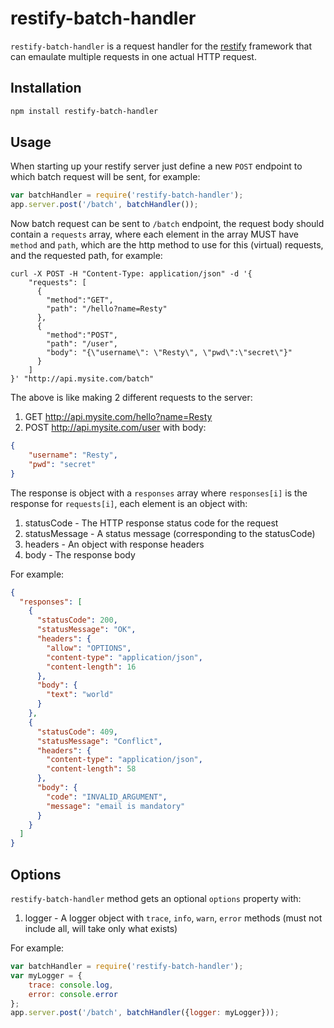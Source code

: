 # restify-batch-handler
`restify-batch-handler` is a request handler for the [restify](https://github.com/restify/node-restify) framework that can emaulate multiple
requests in one actual HTTP request.

## Installation
```sh
npm install restify-batch-handler
```

## Usage
When starting up your restify server just define a new `POST` endpoint to which batch request will be
sent, for example:
```js
var batchHandler = require('restify-batch-handler');
app.server.post('/batch', batchHandler());
```
Now batch request can be sent to `/batch` endpoint, the request body should contain a `requests` array, where
each element in the array MUST have `method` and `path`, which are the http method to use for this (virtual)
requests, and the requested path, for example:
```
curl -X POST -H "Content-Type: application/json" -d '{
	"requests": [
	  {
	  	"method":"GET",
		"path": "/hello?name=Resty"
	  },
	  {
	  	"method":"POST",
		"path": "/user",
		"body": "{\"username\": \"Resty\", \"pwd\":\"secret\"}"
	  }	
	]
}' "http://api.mysite.com/batch"
```
The above is like making 2 different requests to the server:
1. GET http://api.mysite.com/hello?name=Resty
1. POST http://api.mysite.com/user with body:
```json
{
	"username": "Resty",
	"pwd": "secret"
}
```

The response is object with a `responses` array where `responses[i]` is the response for `requests[i]`,
each element is an object with:
1. statusCode - The HTTP response status code for the request
1. statusMessage - A status message (corresponding to the statusCode)
1. headers - An object with response headers
1. body - The response body
   
For example:
```json
{
  "responses": [
    {
      "statusCode": 200,
      "statusMessage": "OK",
      "headers": {
        "allow": "OPTIONS",
        "content-type": "application/json",
        "content-length": 16
      },
      "body": {
        "text": "world"
      }
    },
    {
      "statusCode": 409,
      "statusMessage": "Conflict",
      "headers": {
        "content-type": "application/json",
        "content-length": 58
      },
      "body": {
        "code": "INVALID_ARGUMENT",
        "message": "email is mandatory"
      }
    }
  ]
}
```

## Options
`restify-batch-handler` method gets an optional `options` property with:
1. logger - A logger object with `trace`, `info`, `warn`, `error` methods (must not include all, will take only what exists)

For example:
```js
var batchHandler = require('restify-batch-handler');
var myLogger = {
	trace: console.log,
	error: console.error
};
app.server.post('/batch', batchHandler({logger: myLogger}));
```
